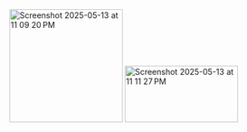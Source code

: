 <img width="200" alt="Screenshot 2025-05-13 at 11 09 20 PM" src="https://github.com/user-attachments/assets/a558db74-741b-426b-8444-2feaed3ea2f7" />
<img width="200" height="100" alt="Screenshot 2025-05-13 at 11 11 27 PM" src="https://github.com/user-attachments/assets/a4f4d8bc-cd78-4e97-9ea3-9220e89d2863" />
